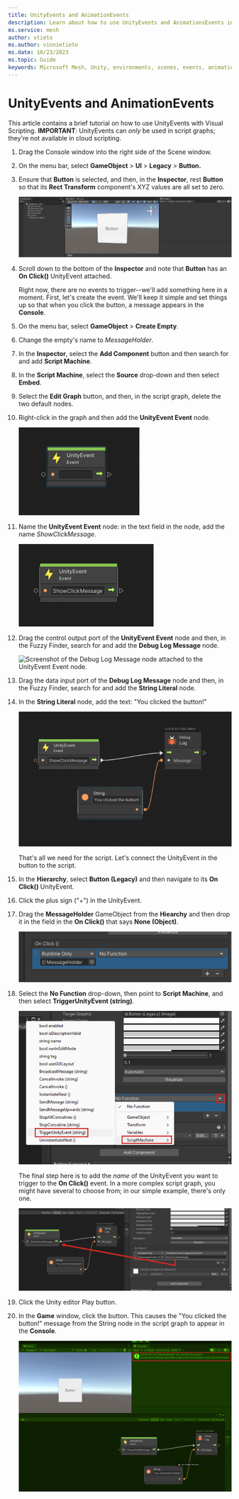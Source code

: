 ```yaml
---
title: UnityEvents and AnimationEvents
description: Learn about how to use UnityEvents and AnimationsEvents in your project.
ms.service: mesh
author: vtieto
ms.author: vinnietieto
ms.date: 10/23/2023
ms.topic: Guide
keywords: Microsoft Mesh, Unity, environments, scenes, events, animations, timelines, unityevents, animationevents, scripting, script graph
---
```


# UnityEvents and AnimationEvents

This article contains a brief tutorial on how to use UnityEvents with Visual Scripting. **IMPORTANT**: UnityEvents can *only* be used in script graphs; they're not available in cloud scripting.

1. Drag the Console window into the right side of the Scene window.
1. On the menu bar, select **GameObject** > **UI** > **Legacy** > **Button.**
1. Ensure that **Button** is selected, and then, in the **Inspector**, rest **Button** so that its **Rect Transform** component's XYZ values are all set to zero.

    ![Screenshot of a button in the Scene window.](../../media/enhance-your-environment/unityevents/001-button.png)

1. Scroll down to the bottom of the **Inspector** and note that **Button** has an **On Click()** UnityEvent attached. 

    Right now, there are no events to trigger--we'll add something here in a moment. First, let's create the event. We'll keep it simple and set things up so that when you click the button, a message appears in the **Console**.

1. On the menu bar, select **GameObject** > **Create Empty**.
1. Change the empty's name to *MessageHolder*.
1. In the **Inspector**, select the **Add Component** button and then search for and add **Script Machine**.
1. In the **Script Machine**, select the **Source** drop-down and then select **Embed**.
1. Select the **Edit Graph** button, and then, in the script graph, delete the two default nodes.
1. Right-click in the graph and then add the **UnityEvent Event** node.

    ![Screenshot of the UnityEvent event node.](../../media/enhance-your-environment/unityevents/002-unityevent-event.png)

1. Name the **UnityEvent Event** node: in the text field in the node, add the name *ShowClickMessage*.

    ![Screenshot of the UnityEvent event node with a name in its text field.](../../media/enhance-your-environment/unityevents/005-unityevent-event-node-with-name.png)

1. Drag the control output port of the **UnityEvent Event** node and then, in the Fuzzy Finder, search for and add the **Debug Log Message** node.

    ![Screenshot of the Debug Log Message node attached to the UnityEvent Event node.](../../media/enhance-your-environment/unityevents/003-debug-log.png)

1. Drag the data input port of the **Debug Log Message** node and then, in the Fuzzy Finder, search for and add the **String Literal** node.
1. In the **String Literal** node, add the text: "You clicked the button!"

    ![Screenshot of the String Literal node with the message you clicked the button.](../../media/enhance-your-environment/unityevents/006-string-node-with-message.png)

    That's all we need for the script. Let's connect the UnityEvent in the button to the script.

1. In the **Hierarchy**, select **Button (Legacy)** and then navigate to its **On Click()** UnityEvent.
1. Click the plus sign ("+") in the UnityEvent.
1. Drag the **MessageHolder** GameObject from the **Hiearchy** and then drop it in the field in the **On Click()** that says **None (Object)**.

    ![Screenshot of the button's on click event with a link to the Message Holder object.](../../media/enhance-your-environment/unityevents/007-messageholder-in-onclick-event.png)

1. Select the **No Function** drop-down, then point to **Script Machine**, and then select **TriggerUnityEvent (string)**.

    ![Screenshot of the menu item trigger unity event string.](../../media/enhance-your-environment/unityevents/008-trigger-unity-event-string.png)

    The final step here is to add the *name* of the UnityEvent you want to trigger to the **On Click()** event. In a more complex script graph, you might have several to choose from; in our simple example, there's only one.

    ![Screenshot of the UnityEvent node name added to the On Click event.](../../media/enhance-your-environment/unityevents/009-add-node-name-to-onclick.png)

1. Click the Unity editor Play button.
1. In the **Game** window, click the button. This causes the "You clicked the button!" message from the String node in the script graph to appear in the **Console**.

    ![Screenshot of the Console with the you clicked the button message displayed.](../../media/enhance-your-environment/unityevents/010-message-appears-in-console.png)





